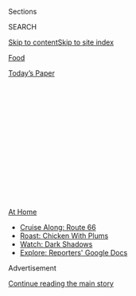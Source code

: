 <div id="app">

<div>

<div>

<div>

<div class="NYTAppHideMasthead css-1q2w90k e1suatyy0">

<div class="section css-ui9rw0 e1suatyy2">

<div class="css-eph4ug er09x8g0">

<div class="css-6n7j50">

</div>

<span class="css-1dv1kvn">Sections</span>

<div class="css-10488qs">

<span class="css-1dv1kvn">SEARCH</span>

</div>

[Skip to content](#site-content)[Skip to site
index](#site-index)

</div>

<div id="masthead-section-label" class="css-1wr3we4 eaxe0e00">

[Food](https://www.nytimes3xbfgragh.onion/section/food)

</div>

<div class="css-10698na e1huz5gh0">

</div>

</div>

<div id="masthead-bar-one" class="section hasLinks css-15hmgas e1csuq9d3">

<div class="css-uqyvli e1csuq9d0">

</div>

<div class="css-1uqjmks e1csuq9d1">

</div>

<div class="css-9e9ivx">

[](https://myaccount.nytimes3xbfgragh.onion/auth/login?response_type=cookie&client_id=vi)

</div>

<div class="css-1bvtpon e1csuq9d2">

[Today’s
Paper](https://www.nytimes3xbfgragh.onion/section/todayspaper)

</div>

</div>

</div>

</div>

<div data-aria-hidden="false">

<div id="site-content" data-role="main">

<div>

<div class="css-1aor85t" style="opacity:0.000000001;z-index:-1;visibility:hidden">

<div class="css-1hqnpie">

<div class="css-epjblv">

<span class="css-17xtcya">[Food](/section/food)</span><span class="css-x15j1o">|</span><span class="css-fwqvlz">7
Ways the Pandemic Has Changed How We Shop for
Food</span>

</div>

<div class="css-k008qs">

<div class="css-1iwv8en">

<span class="css-18z7m18"></span>

<div>

</div>

</div>

<span class="css-1n6z4y">https://nyti.ms/2R7fQK8</span>

<div class="css-1705lsu">

<div class="css-4xjgmj">

<div class="css-4skfbu" data-role="toolbar" data-aria-label="Social Media Share buttons, Save button, and Comments Panel with current comment count" data-testid="share-tools">

  - 
  - 
  - 
  - 
    
    <div class="css-6n7j50">
    
    </div>

  - 
  - 

</div>

</div>

</div>

</div>

</div>

</div>

<div class="css-13pd83m">

<div id="NYT_TOP_BANNER_REGION">

<div>

<div id="maps-athome-menu" class="section css-l08pwh interactive-content interactive-size-medium">

<div class="css-17ih8de interactive-body">

<div class="at-home-nav__innerContainer">

<div class="at-home-nav__title">

[At
Home](https://www.nytimes3xbfgragh.onion/spotlight/at-home?action=click&pgtype=Article&state=default&region=TOP_BANNER&context=at_home_menu)

</div>

  - [Cruise Along:
    Route 66](https://www.nytimes3xbfgragh.onion/2020/09/07/travel/route-66.html?action=click&pgtype=Article&state=default&region=TOP_BANNER&context=at_home_menu)
  - [Roast: Chicken With
    Plums](https://www.nytimes3xbfgragh.onion/2020/09/04/dining/sheet-pan-chicken.html?action=click&pgtype=Article&state=default&region=TOP_BANNER&context=at_home_menu)
  - [Watch: Dark
    Shadows](https://www.nytimes3xbfgragh.onion/2020/09/04/arts/television/dark-shadows-stream.html?action=click&pgtype=Article&state=default&region=TOP_BANNER&context=at_home_menu)
  - [Explore: Reporters' Google
    Docs](https://www.nytimes3xbfgragh.onion/interactive/2020/at-home/even-more-reporters-editors-diaries-lists-recommendations.html?action=click&pgtype=Article&state=default&region=TOP_BANNER&context=at_home_menu)

</div>

</div>

</div>

</div>

</div>

</div>

<div id="top-wrapper" class="css-1sy8kpn">

<div id="top-slug" class="css-l9onyx">

Advertisement

</div>

[Continue reading the main
story](#after-top)

<div class="ad top-wrapper" style="text-align:center;height:100%;display:block;min-height:250px">

<div id="top" class="place-ad" data-position="top" data-size-key="top">

</div>

</div>

<div id="after-top">

</div>

</div>

<div>

<div id="sponsor-wrapper" class="css-1hyfx7x">

<div id="sponsor-slug" class="css-19vbshk">

Supported by

</div>

[Continue reading the main
story](#after-sponsor)

<div id="sponsor" class="ad sponsor-wrapper" style="text-align:center;height:100%;display:block">

</div>

<div id="after-sponsor">

</div>

</div>

<div class="css-186x18t">

</div>

<div class="css-1vkm6nb ehdk2mb0">

# 7 Ways the Pandemic Has Changed How We Shop for Food

</div>

Oranges and frozen foods are being snapped up. Shelves have fewer
choices. And customers are steering their carts in surprising new
directions.

<div class="css-79elbk" data-testid="photoviewer-wrapper">

<div class="css-z3e15g" data-testid="photoviewer-wrapper-hidden">

</div>

<div class="css-1a48zt4 ehw59r15" data-testid="photoviewer-children">

![<span class="css-16f3y1r e13ogyst0" data-aria-hidden="true">Jennifer
Flanigan loading up a cart at a Kroger store in West Chester, Ohio. Like
many shoppers, she goes to the store less often but buys more when she
does — something grocers think will continue after the
pandemic.</span><span class="css-cnj6d5 e1z0qqy90" itemprop="copyrightHolder"><span class="css-1ly73wi e1tej78p0">Credit...</span><span><span>Andrew
Spear for The New York
Times</span></span></span>](https://static01.graylady3jvrrxbe.onion/images/2020/09/08/dining/08grocery14/merlin_176693238_c1299b27-af78-4d05-949d-2dc21c121e90-articleLarge.jpg?quality=75&auto=webp&disable=upscale)

</div>

</div>

<div class="css-18e8msd">

<div class="css-vp77d3 epjyd6m0">

<div class="css-hus3qt ey68jwv0" data-aria-hidden="true">

[![Kim
Severson](https://static01.graylady3jvrrxbe.onion/images/2018/06/13/multimedia/author-kim-severson/author-kim-severson-thumbLarge.jpg
"Kim Severson")](https://www.nytimes3xbfgragh.onion/by/kim-severson)

</div>

<div class="css-1baulvz">

By [<span class="css-1baulvz last-byline" itemprop="name">Kim
Severson</span>](https://www.nytimes3xbfgragh.onion/by/kim-severson)

</div>

</div>

  - 
    
    <div class="css-ld3wwf e16638kd2">
    
    Sept. 8,
    2020
    
    </div>

  - 
    
    <div class="css-4xjgmj">
    
    <div class="css-d8bdto" data-role="toolbar" data-aria-label="Social Media Share buttons, Save button, and Comments Panel with current comment count" data-testid="share-tools">
    
      - 
      - 
      - 
      - 
        
        <div class="css-6n7j50">
        
        </div>
    
      - 
      - 
    
    </div>
    
    </div>

</div>

</div>

<div class="section meteredContent css-1r7ky0e" name="articleBody" itemprop="articleBody">

<div class="css-1fanzo5 StoryBodyCompanionColumn">

<div class="css-53u6y8">

When the coronavirus hit, even the most enthusiastic cooks had to adjust
to a new, more complicated relationship with their kitchens.

For the first time in a generation, Americans began spending more money
at the supermarket than at places where someone else made the food.
Grocers saw [eight
years](https://www.theshelbyreport.com/2020/06/12/fmi-report-american-shoppers-adjust/)of
projected sales growth packed into one month. Shopping trends that were
in their infancy were turbocharged.

The six-month shift has been a behavioral scientist’s dream. Shoppers
began by building bomb-shelter pantries. Then came [a nostalgia
phase](https://www.nytimes3xbfgragh.onion/2020/04/07/business/coronavirus-processed-foods.html),
with bowls of Lucky Charms and boxes of Little Debbies offering
throwback comfort. Soon, days were defined by elaborate culinary stunts,
[sourdough
starter](https://www.nytimes3xbfgragh.onion/2020/03/30/style/bread-baking-coronavirus.html)
and kombucha clubs.

Although kitchen fatigue is setting in for many, a new set of kitchen
habits have been set.

“People are moving on to more complex cooking, and we don’t see that
going away,” said Rodney McMullen, the chairman and chief executive of
[Kroger](https://www.kroger.com/), where sales rose 30 percent at the
onset of the pandemic, including big jumps in the pasta aisles, the beer
and wine department and baking supplies, including a 600 percent jump in
sales of yeast.

</div>

</div>

<div class="css-1fanzo5 StoryBodyCompanionColumn">

<div class="css-53u6y8">

He and others in the business say the Covid-driven return to the kitchen
could change grocery shopping forever.

“This is a pivotal time in our history,” said [Anna
Nagurney](https://people.umass.edu/nagurney/), a professor in the
Isenberg School of Management at the University of Massachusetts who
studies supply chains. “Not all of what we’ve seen will stick, but a lot
of it will.”

Here are seven ways the pandemic has already changed the way Americans
shop for food:

## 1\. Trips Are Fewer, Lists Are Better

The need to avoid infection has taught people how to get by on fewer
trips to the store, and to make good shopping lists.

“People now go to the store with purpose,” said John Owen, the associate
director for food and retail with Mintel, the market analysis group.
“The number of trips went way down, and the size of the basket went
way up in April. We have eased back on that, but not by much.”

</div>

</div>

<div class="css-1fanzo5 StoryBodyCompanionColumn">

<div class="css-53u6y8">

Before the coronavirus, 19 percent of Americans shopped for food more
than three times a week, according to [a study
by](https://www.mckinsey.com/featured-insights/coronavirus-leading-through-the-crisis/charting-the-path-to-the-next-normal/some-changes-to-grocery-shopping-habits-likely-to-stick-after-the-crisis)
the management firm McKinsey & Company. That number had dropped to 10
percent by June.

</div>

</div>

<div class="css-79elbk" data-testid="photoviewer-wrapper">

<div class="css-z3e15g" data-testid="photoviewer-wrapper-hidden">

</div>

<div class="css-1a48zt4 ehw59r15" data-testid="photoviewer-children">

![<span class="css-16f3y1r e13ogyst0" data-aria-hidden="true">The
pandemic has made Lizzie Bowman focus on stores that have good safety
protocols and emphasize locally grown food, like her co-op in
Minneapolis. </span><span class="css-cnj6d5 e1z0qqy90" itemprop="copyrightHolder"><span class="css-1ly73wi e1tej78p0">Credit...</span><span>Nina
Robinson for The New York
Times</span></span>](https://static01.graylady3jvrrxbe.onion/images/2020/09/08/dining/08grocery7/merlin_176462025_47579b87-2833-4e56-ac31-0edbe276e616-articleLarge.jpg?quality=75&auto=webp&disable=upscale)

</div>

</div>

<div class="css-1fanzo5 StoryBodyCompanionColumn">

<div class="css-53u6y8">

“My typical grocery shopping before the pandemic was very much ‘I am
going to decide today what I feel like making for dinner tonight, and
stop on the way home and get what I need,’” said Lizzie Bowman, 39, a
marketing director at American Public Media who lives in Minneapolis.

She has streamlined her shopping to once a week. “It’s more of a
stock-up, but not a crazy kind of hoarding stock-up.”

She won’t go to stores that don’t set good health protocols, and leans
into those that offer more local and regional food. Her regular rotation
includes a food co-op, [Trader Joe’s](https://www.traderjoes.com/) and
the regional chain [Lunds & Byerlys](https://lundsandbyerlys.com/).

“It has made me a better planner and more aware of what I like to buy
where,” she said. “I am so much more purposeful about where I choose to
shop.”

## 2\. Online Aisles Are Bustling

A year ago, 81 percent of shoppers [surveyed by
Gallup](https://news.gallup.com/poll/264857/online-grocery-shopping-rare.aspx)said
they never turned to the internet for groceries. Online shopping was
lolling at around 3 percent of all grocery sales, or about $1.2 billion,
according to [a
survey](https://www.supermarketnews.com/retail-financial/us-online-grocery-sales-growth-tails-june)
by Brick Meets Click/Mercatus.

But in June, online grocery sales in the United States hit $7.2 billion.

“Even my parents are getting increasingly used to using their iPad,”
said Mr. McMullen, 60, the Kroger chairman. “There are millions of
people who have gotten used to cooking. They’ve found out they enjoyed
it, and they’ve gotten used to tech and are understanding the benefits.”

</div>

</div>

<div class="css-1fanzo5 StoryBodyCompanionColumn">

<div class="css-53u6y8">

The [race for their dollars is
on](https://www.supermarketnews.com/online-retail/retailers-ramp-their-online-grocery-offerings-amid-continuing-pandemic/gallery?slide=13).
In a challenge to Amazon Prime, Walmart [last week
announced](https://www.detroitnews.com/story/business/2020/09/01/years-later-walmart-launches-answer-amazon-prime/113639782/)
a new $98-a-year subscription service that offers same-day delivery on
160,000 items.
[Instacart](https://www.instacart.com/?click_id=EAIaIQobChMI3ayi5erP6wIVjMDICh0znwh3EAAYASAAEgIHuvD_BwE&utm_medium=sem&utm_source=instacart_google&utm_campaign=ad_demand_search_brand_mkag_us-na-catchall_exact_us_LTV_Test&utm_content=accountid-1732890876_campaignid-10842730770_adgroupid-104896959977_device-c&utm_term=matchtype-e_keyword-instacart_targetid-kwd-297369219725_locationid-9060351&kskwid=6106173&ksadid=6107435&gclid=EAIaIQobChMI3ayi5erP6wIVjMDICh0znwh3EAAYASAAEgIHuvD_BwE)
is more than doubling its work force, and new services like
[Rosie](https://www.rosieapp.com/) are popping up.

Curbside pickup, delivery’s sibling, has also exploded. Stores are
converting parking lots to better handle traffic from shoppers who drive
by to pick up orders. Companies including Kroger and [Whole Foods
Market](https://www.wholefoodsmarket.com/stores?gclid=EAIaIQobChMIyoev9OrP6wIVYuW1Ch0v0Q-UEAAYASAAEgJILPD_BwE)
are opening what are becoming known as “[dark
stores](https://www.supermarketnews.com/online-retail/whole-foods-opens-online-only-dark-store-brooklyn),’’
designed solely for picking up or delivering orders placed online.

[Farmers have found](https://www.localfarmfinder.com/) their way onto
the internet, too. Online orders are up more than 10 times over last
year for farms that use [Barn2Door,](https://www.barn2door.com/) an
e-commerce site for farmers, said James Maiocco, [the
site’s](https://www.organicauthority.com/buzz-news/you-can-support-local-food-online-meet-barn2door-the-airbnb-of-food)
chief operating
officer.

</div>

</div>

<div class="css-79elbk" data-testid="photoviewer-wrapper">

<div class="css-z3e15g" data-testid="photoviewer-wrapper-hidden">

</div>

<div class="css-1a48zt4 ehw59r15" data-testid="photoviewer-children">

<div class="css-1xdhyk6 erfvjey0">

<span class="css-1ly73wi e1tej78p0">Image</span>

<div class="css-zjzyr8">

<div data-testid="lazyimage-container" style="height:257.77777777777777px">

</div>

</div>

</div>

<span class="css-16f3y1r e13ogyst0" data-aria-hidden="true">Kathy Moore,
left, and Roxanne Wyss, center, are new converts to online grocery
shopping. Jessica Medina, an Instacart driver, dropped off an order at
Mrs. Wyss’s home in Overland Park,
Kan.</span><span class="css-cnj6d5 e1z0qqy90" itemprop="copyrightHolder"><span class="css-1ly73wi e1tej78p0">Credit...</span><span>Christopher
(KS) Smith for The New York Times</span></span>

</div>

</div>

<div class="css-1fanzo5 StoryBodyCompanionColumn">

<div class="css-53u6y8">

Roxanne Wyss and her work partner Kathy Moore, professional cooks in
their 60s who live about 25 miles apart in the Kansas City area, are two
unlikely converts to online food shopping. They met 38 years ago in the
test kitchen at the Rival Company, which invented the Crock-Pot, and
have been [teaching and writing cookbooks
together](https://www.pluggedintocooking.com/) ever since.

With recipes for two cookbooks to test and no desire to risk infection,
they began to shop online in the spring. Neither dreamed that it would
be three and a half months until they stepped back into a supermarket.

They have found ways to work the angles online. Developing a texting
relationship with whoever picks out their groceries helps assure they
get the quality they expect. Some stores deliver more reliably than
others. Curbside pickup lets them avoid the extra costs that come with
delivery from services like Instacart.

</div>

</div>

<div class="css-1fanzo5 StoryBodyCompanionColumn">

<div class="css-53u6y8">

Now they’re back in the store, where they enjoy browsing for new
products and communing with other shoppers. And, of course, it’s always
better to pick your own produce.

Still, they consider themselves permanent converts to online shopping.
“If there is a surge in the virus, we will return to ordering
everything online,” Mrs. Moore said. “And it will be wonderful to turn
to online when the weather is
treacherous.”

</div>

</div>

<div class="css-79elbk" data-testid="photoviewer-wrapper">

<div class="css-z3e15g" data-testid="photoviewer-wrapper-hidden">

</div>

<div class="css-1a48zt4 ehw59r15" data-testid="photoviewer-children">

<div class="css-1xdhyk6 erfvjey0">

<span class="css-1ly73wi e1tej78p0">Image</span>

<div class="css-zjzyr8">

<div data-testid="lazyimage-container" style="height:257.77777777777777px">

</div>

</div>

</div>

<span class="css-16f3y1r e13ogyst0" data-aria-hidden="true">Oranges were
one of the surprise breakouts this year, and sales remain
strong.</span><span class="css-cnj6d5 e1z0qqy90" itemprop="copyrightHolder"><span class="css-1ly73wi e1tej78p0">Credit...</span><span>Andrew
Spear for The New York Times</span></span>

</div>

</div>

<div class="css-1fanzo5 StoryBodyCompanionColumn">

<div class="css-53u6y8">

## 3\. Orange Is the New Snack

Produce sales have been riding high since March, and are still up 11
percent from a year earlier, said Joe Watson, a vice president at the
[Produce Marketing Association](https://www.pma.com/). But one item is a
real outlier: oranges.

<div id="NYT_MAIN_CONTENT_2_REGION" class="css-9tf9ac">

<div>

</div>

</div>

In May, grocers sold 73 percent more oranges than during the same month
in 2019. Even into July, sales remained 52 percent higher than a year
before.

“Oranges were a surprise, but they are popular from an immunity
standpoint,” Mr. Watson said. They also last longer than some other
fruit, which matters when people are going to the store less often, he
said.

Sales in the category that grocers call “natural products” were growing
before the pandemic, but they blew up when it arrived. By mid-March,
they were up 78 percent over the year before, according to [the market
research firm
IRI](https://www.theshelbyreport.com/2020/06/09/natural-product-sales-up-significantly/).

</div>

</div>

<div class="css-1fanzo5 StoryBodyCompanionColumn">

<div class="css-53u6y8">

“Consumers are very cognizant about doing what it takes to stay
healthy,” said Shelley Balanko, a senior vice president at the Hartman
Group, a consumer research company. “We think the trend is going to
stick around because people just really can’t afford to get sick, on a
variety of levels.”

## 4\. Redrawing the Store

Pandemic shopping has ushered in wider aisles, new methods of sanitation
and less-crowded stores. And shoppers want these changes to stay.

“It became clear to me pretty early on which stores were being
thoughtful and which were not,” said Ms. Bowman, the Minneapolis
shopper, who spent almost 10 years working in the marketing department
of General Mills. “I look at everything. I am a real nerd in the grocery
store, so store optics matter a lot to
me.”

</div>

</div>

<div class="css-79elbk" data-testid="photoviewer-wrapper">

<div class="css-z3e15g" data-testid="photoviewer-wrapper-hidden">

</div>

<div class="css-1a48zt4 ehw59r15" data-testid="photoviewer-children">

<div class="css-1xdhyk6 erfvjey0">

<span class="css-1ly73wi e1tej78p0">Image</span>

<div class="css-zjzyr8">

<div data-testid="lazyimage-container" style="height:257.77777777777777px">

</div>

</div>

</div>

<span class="css-16f3y1r e13ogyst0" data-aria-hidden="true">Several
grocery chains (including Kroger, here) have used the shift in pandemic
shopping habits to install more self-serve kiosks and explore other
touchless checkout
methods.</span><span class="css-cnj6d5 e1z0qqy90" itemprop="copyrightHolder"><span class="css-1ly73wi e1tej78p0">Credit...</span><span>Andrew
Spear for The New York Times</span></span>

</div>

</div>

<div class="css-1fanzo5 StoryBodyCompanionColumn">

<div class="css-53u6y8">

Health concerns have also accelerated the growth in payment apps and
self-checkout. Walmart is testing [a new
system](https://chainstoreage.com/first-look-walmarts-new-self-checkout-store)
that replaces traditional checkout lines with an open plaza ringed by 34
terminals. Shoppers can scan their purchases, or wave down an employee
to do the scanning for them.

Kroger intends to double down on customer choice, offering an array of
options including self-checkout stations and an app that allows
consumers to scan and pay as they shop, as well as traditional cashiers.

“The infrastructure of the grocery store will continue to improve, and
service will continue to get better,” said John Owen, the associate
director for food and retail at Mintel. “And it’s only a matter of time
before stores will be much bigger to accommodate the increase in
traffic.”

</div>

</div>

<div class="css-1fanzo5 StoryBodyCompanionColumn">

<div class="css-53u6y8">

Still, some physical changes are fading.
[Publix](https://www.publix.com/), the 1,250-store chain based in
Florida, [recently
ended](https://www.orlandosentinel.com/coronavirus/jobs-economy/os-cfb-coronavirus-publix-one-way-aisles-20200831-hlxyyrt4fnhbfoc4hv5hgkkiki-story.html)
its enforcement of one-way traffic in aisles, after customers
complained.

## 5\. Choices Are Shrinking

After decades in which American supermarkets expanded to offer a
dizzying selection of products and brands, they are pulling back on
variety.

There are no more free samples (a health risk) and fewer specialty
promotions. Shoppers, intent on getting in and out quickly, are sticking
to items they already know. Online shoppers, guided by algorithms and
autofill, are less likely to make impulse purchases.

Grocers have found that they can still do a brisk business with fewer
choices. Displays at the end of aisles are more likely to hold bulk
packages of staples than new products looking to break into the market.
Instead of offering both conventional and organic leeks, for example, a
store may stock only the organic, Mr. Watson said. By reducing choices,
stores can more easily surf the ups and downs of the supply chain, which
are also limiting what’s available.

Shoppers are being more economical. Retailers report more interest in
[house
brands](https://www.foodnavigator-usa.com/Article/2020/09/04/Target-Good-Gather-private-label-line-to-nearly-double-number-of-SKUs?utm_source=newsletter_daily&utm_medium=email&utm_campaign=04-Sep-2020).
In a July study by the Food Industry Association, three in 10 shoppers
said they were buying [more store
brands](https://www.fmi.org/our-research/research-reports/u-s-grocery-shopper-trends)
than before the pandemic, a quirk that grocery analysts say will likely
become a habit, especially if the economy
worsens.

</div>

</div>

<div class="css-79elbk" data-testid="photoviewer-wrapper">

<div class="css-z3e15g" data-testid="photoviewer-wrapper-hidden">

</div>

<div class="css-1a48zt4 ehw59r15" data-testid="photoviewer-children">

<div class="css-1xdhyk6 erfvjey0">

<span class="css-1ly73wi e1tej78p0">Image</span>

<div class="css-zjzyr8">

<div data-testid="lazyimage-container" style="height:257.77777777777777px">

</div>

</div>

</div>

<span class="css-16f3y1r e13ogyst0" data-aria-hidden="true">Beans, the
darling of the early days of the pandemic, are still selling
well.</span><span class="css-cnj6d5 e1z0qqy90" itemprop="copyrightHolder"><span class="css-1ly73wi e1tej78p0">Credit...</span><span>Andrew
Spear for The New York Times</span></span>

</div>

</div>

<div class="css-1fanzo5 StoryBodyCompanionColumn">

<div class="css-53u6y8">

Dried beans may be another economic indicator. They were [the unexpected
darling](https://www.nytimes3xbfgragh.onion/2020/03/22/business/coronavirus-beans-sales.html)
in the early days of pandemic shopping, lifted by the embrace of
[heirloom varieties](https://www.ranchogordo.com/)and recipe-sharing on
Instagram. Normally, sales drop in the summer, but not this year.

</div>

</div>

<div class="css-1fanzo5 StoryBodyCompanionColumn">

<div class="css-53u6y8">

“We are still seeing a surprisingly strong demand for dried beans,” said
Vince Hayward, a member of the third generation to lead the [Camellia
brand](https://www.camelliabrand.com/about-camellia/), whose red kidney
beans are the staple of the New Orleans table. He likes to think that
demand is steady because people fell in love with beans, but he realizes
that economic insecurity could be driving sales.

“I feel like we’ve experienced the earthquake, and now the tsunami’s on
the way,” he said.

## 6\. The Freezer Is Hot

Frozen food is another surprise breakout. Sales initially jumped by 94
percent in March from a year earlier, according to the [American Frozen
Food
Institute.](https://affi.org/wp-content/uploads/2020/documents/Frozen%20Food%20Sales%20Amid%20COVID-19%20Consumer%20Research%20-%20FINAL.pdf)
That initial rush abated, but even in August, sales remained up almost
18 percent. Costco, whose [sales are up 15
percent](https://www.supermarketnews.com/retail-financial/costco-reports-double-digit-sales-growth-august-q4?NL=SN-02&Issue=SN-02_20200908_SN-02_551&sfvc4enews=42&cl=article_1&utm_rid=CPG06000000192089&utm_campaign=40944&utm_medium=email&elq2=f95a1058afc044959b8fedcc7da0433e)
over August a year ago, attributes some of the growth to strong frozen
food sales.

Initially, shoppers were loading their freezers in what some in the
grocery business politely refer to as “the initial pantry filling.” For
some consumers, frozen fruit and vegetables became a less expensive and
more reliable alternative to fresh. And then there was a simple reality:
Some days it is just easier to pull a meal from the freezer.

Once shoppers started exploring the freezer case, they found tastier new
options.

“Frozen had a lot of momentum coming into the pandemic,” said Mr. Owen
from Mintel. “A lot of the growth is coming from small brands that have
healthier, clean labels or vegetarian lines. People are discovering that
product quality and taste has improved.”

## 7\. ‘Local’ Is a Bigger Lure

The fragility of the supply chain, concerns over health and safety and
an appreciation of community have buoyed the movement toward food that
is raised or produced locally.

Mrs. Moore and Mrs. Wyss both began ordering deliveries of eggs and milk
from a local dairy, and they split a quarter of beef. There are waiting
lists for community-supported agriculture subscriptions. Struggling
restaurants have turned into provisioners. Grocers are teaming up with
chefs to sell meal kits. Locally grown produce is selling out quickly.

It’s all part of a greater awareness about healthy eating, food waste
and climate change, as well as a desire to keep money in the
neighborhood.

</div>

</div>

<div class="css-79elbk" data-testid="photoviewer-wrapper">

<div class="css-z3e15g" data-testid="photoviewer-wrapper-hidden">

</div>

<div class="css-1a48zt4 ehw59r15" data-testid="photoviewer-children">

<div class="css-1xdhyk6 erfvjey0">

<span class="css-1ly73wi e1tej78p0">Image</span>

<div class="css-zjzyr8">

<div data-testid="lazyimage-container" style="height:257.77777777777777px">

</div>

</div>

</div>

<span class="css-16f3y1r e13ogyst0" data-aria-hidden="true">The director
and screenwriter Sean Gullette has developed a deeper appreciation for
the work of people like Ehab Jawad, whose family co-owns the Foodtown in
Prospect Heights, Brooklyn — Mr. Gullette’s neighborhood
store.</span><span class="css-cnj6d5 e1z0qqy90" itemprop="copyrightHolder"><span class="css-1ly73wi e1tej78p0">Credit...</span><span>Jose
A. Alvarado Jr. for The New York Times</span></span>

</div>

</div>

<div class="css-1fanzo5 StoryBodyCompanionColumn">

<div class="css-53u6y8">

“I’ll be damned if I’m buying a pear from Australia right now,” said
Sean Gullette, 52, a [filmmaker, writer and
actor](https://www.imdb.com/name/nm0347797/) who feeds his family of
four mostly from Foodtown, an [independently run
store](https://www.foodtown.com/stores/foodtown-of-prospect-heights)
across the street from his home in Prospect Heights, Brooklyn, that is
part of a three-state grocery cooperative.

During the difficult, early days of the pandemic, Mr. Gullette watched
the store staff scramble to find creative ways to get staples like bread
on the shelves and deliver groceries to people who couldn’t get to the
store.

He had already been friendly with the family that owns it, but now he
sees them in a new light.

“I love my Foodtown brothers,” he said. “You realize what a crucial link
of the chain these guys are. There are a bunch of people creating this
thing that we are deeply dependent on for something so intimate, for
what we put in our bodies. It has completely changed how I think about
grocery shopping.”

</div>

</div>

<div>

</div>

<div class="css-1fanzo5 StoryBodyCompanionColumn">

<div class="css-53u6y8">

*Follow* [*NYT Food on Twitter*](https://twitter.com/nytfood) *and*
[*NYT Cooking on Instagram*](https://www.instagram.com/nytcooking/)*,*
[*Facebook*](https://www.facebookcorewwwi.onion/nytcooking/)*,*
[*YouTube*](https://www.youtube.com/nytcooking) *and*
[*Pinterest*](https://www.pinterest.com/nytcooking/)*.* [*Get regular
updates from NYT Cooking, with recipe suggestions, cooking tips and
shopping
advice*](https://www.nytimes3xbfgragh.onion/newsletters/cooking)*.*

</div>

</div>

</div>

<div>

</div>

<div>

</div>

<div>

</div>

<div>

<div id="bottom-wrapper" class="css-1ede5it">

<div id="bottom-slug" class="css-l9onyx">

Advertisement

</div>

[Continue reading the main
story](#after-bottom)

<div id="bottom" class="ad bottom-wrapper" style="text-align:center;height:100%;display:block;min-height:90px">

</div>

<div id="after-bottom">

</div>

</div>

</div>

</div>

</div>

## Site Index

<div>

</div>

## Site Information Navigation

  - [© <span>2020</span> <span>The New York Times
    Company</span>](https://help.nytimes3xbfgragh.onion/hc/en-us/articles/115014792127-Copyright-notice)

<!-- end list -->

  - [NYTCo](https://www.nytco.com/)
  - [Contact
    Us](https://help.nytimes3xbfgragh.onion/hc/en-us/articles/115015385887-Contact-Us)
  - [Work with us](https://www.nytco.com/careers/)
  - [Advertise](https://nytmediakit.com/)
  - [T Brand Studio](http://www.tbrandstudio.com/)
  - [Your Ad
    Choices](https://www.nytimes3xbfgragh.onion/privacy/cookie-policy#how-do-i-manage-trackers)
  - [Privacy](https://www.nytimes3xbfgragh.onion/privacy)
  - [Terms of
    Service](https://help.nytimes3xbfgragh.onion/hc/en-us/articles/115014893428-Terms-of-service)
  - [Terms of
    Sale](https://help.nytimes3xbfgragh.onion/hc/en-us/articles/115014893968-Terms-of-sale)
  - [Site
    Map](https://spiderbites.nytimes3xbfgragh.onion)
  - [Help](https://help.nytimes3xbfgragh.onion/hc/en-us)
  - [Subscriptions](https://www.nytimes3xbfgragh.onion/subscription?campaignId=37WXW)

</div>

</div>

</div>

</div>
